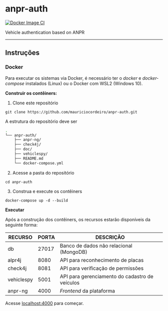 # anpr-auth

[![Docker Image CI](https://github.com/mauriciocordeiro/anpr-auth/actions/workflows/docker-compose.yml/badge.svg)](https://github.com/mauriciocordeiro/anpr-auth/actions/workflows/docker-compose.yml)

Vehicle authentication based on ANPR

---

## Instruções

### Docker

Para executar os sistemas via Docker, é necessário ter o _docker_ e _docker-compose_ instalados (Linux) ou o Docker com WSL2 (Windows 10).

**Construir os contêiners:**

1. Clone este repositório
```shell
git clone https://github.com/mauriciocordeiro/anpr-auth.git

```
A estrutura do repositório deve ser
```bash
.
└── anpr-auth/
    ├── anpr-ng/
    ├── check4j/
    ├── doc/
    ├── vehiclespy/
    ├── README.md
    └── docker-compose.yml
```


2. Acesse a pasta do repositório
```shell
cd anpr-auth
```

3. Construa e execute os contêiners
```shell
docker-compose up -d --build
```

**Executar**

Após a construção dos contêiners, os recursos estarão disponíveis da seguinte forma:

| RECURSO    | PORTA | DESCRIÇÃO                                      |
|------------|-------|------------------------------------------------|
| db         | 27017 | Banco de dados não relacional (MongoDB)        |
| alpr4j     | 8080  | API para reconhecimento de placas              |
| check4j    | 8081  | API para verificação de permissões             |
| vehiclespy | 5001  | API para gerenciamento do cadastro de veículos |
| anpr-ng    | 4000  | _Frontend_ da plataforma                       |

Acesse [localhost:4000](http://localhost:4000/) para começar.
